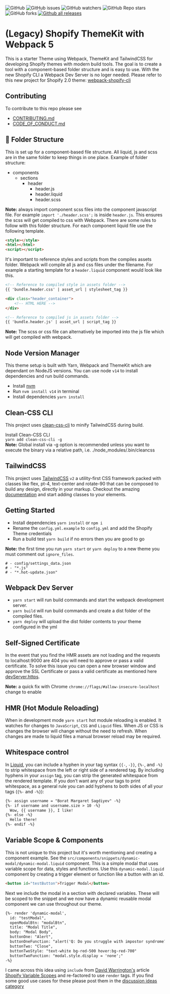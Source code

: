 ![GitHub](https://img.shields.io/github/license/3daddict/themekit-webpack) ![GitHub issues](https://img.shields.io/github/issues/3daddict/themekit-webpack) ![GitHub watchers](https://img.shields.io/github/watchers/3daddict/themekit-webpack) ![GitHub Repo stars](https://img.shields.io/github/stars/3daddict/themekit-webpack) ![GitHub forks](https://img.shields.io/github/forks/3daddict/themekit-webpack) [![Github all releases](https://img.shields.io/github/downloads/3daddict/themekit-webpack/total.svg)](https://GitHub.com/3daddict/themekit-webpack/releases/)

# (Legacy) Shopify ThemeKit with Webpack 5
This is a starter Theme using Webpack, ThemeKit and TailwindCSS for developing Shopify themes with modern build tools. The goal is to create a tool with a component-based folder structure and is easy to use. With the new Shopify CLI a Webpack Dev Server is no loger needed. Please refer to this new project for Shopify 2.0 theme: [webpack-shopify-cli](https://github.com/3daddict/webpack-shopify-cli)

## Contributing
To contribute to this repo please see
- [CONTRIBUTING.md](https://github.com/3daddict/themekit-webpack/blob/master/CONTRIBUTING.md)
- [CODE_OF_CONDUCT.md](https://github.com/3daddict/themekit-webpack/blob/master/CODE_OF_CONDUCT.md)

## 📁 Folder Structure
This is set up for a component-based file structure. All liquid, js and scss are in the same folder to keep things in one place.
Example of folder structure:
* components
    * sections
        * header
            - header.js
            - header.liquid
            - header.scss

**Note:** always import component scss files into the component javascript file. For example `import './header.scss';` is inside `header.js`. This ensures the scss will get compiled to css with Webpack.
There are some rules to follow with this folder structure. For each component liquid file use the following template.
```html
<style></style>
<html></html>
<script></script>
```
It's important to reference styles and scripts from the compiles assets folder. Webpack will compile all js and css files under the filename.
For example a starting template for a `header.liquid` component would look like this.
```html
<!-- Reference to compiled style in assets folder -->
{{ 'bundle.header.css' | asset_url | stylesheet_tag }}

<div class="header_container">
    <!-- HTML HERE -->
</div>

<!-- Reference to compiled js in assets folder -->
{{ 'bundle.header.js' | asset_url | script_tag }}
```
**Note:** The scss or css file can alternatively be imported into the js file which will get compiled with webpack.
## Node Version Manager
This theme setup is built with Yarn, Webpack and ThemeKit which are dependant on NodeJS versions.
You can use node `v14` to install dependencies and run build commands.
- Install [nvm](http://npm.github.io/installation-setup-docs/installing/using-a-node-version-manager.html)
- Run `nvm install v14` in terminal
- Install dependencies `yarn install`

## Clean-CSS CLI
This project uses [clean-css-cli](https://www.npmjs.com/package/clean-css-cli) to minify TailwindCSS during build.

Install Clean-CSS CLI  
`yarn add clean-css-cli -g`  
**Note:** Global install via -g option is recommended unless you want to execute the binary via a relative path, i.e. ./node_modules/.bin/cleancss

## TailwindCSS
This project uses [TailwindCSS](https://tailwindcss.com/) `v2` a utility-first CSS framework packed with classes like flex, pt-4, text-center and rotate-90 that can be composed to build any design, directly in your markup. Checkout the amazing [documentation](https://tailwindcss.com/docs) and start adding classes to your elements.

## Getting Started
- Install dependencies `yarn install` or `npm i`
- Rename the `config.yml.example` to `config.yml` and add the Shopify Theme credentials
- Run a build test `yarn build` if no errors then you are good to go  
  
**Note:** the first time you run `yarn start` or `yarn deploy` to a new theme you must comment out `ignore_files`.
```
# - config/settings_data.json
# - "*.js"
# - "*.hot-update.json"
```

## Webpack Dev Server
- `yarn start` will run build commands and start the webpack development server.
- `yarn build` will run build commands and create a dist folder of the compiled files.
- `yarn deploy` will upload the dist folder contents to your theme configured in the yml

## Self-Signed Certificate
In the event that you find the HMR assets are not loading and the requests to localhost:9000 are 404 you will need to approve or pass a valid certificate.
To solve this issue you can open a new browser window and approve the SSL Certificate or pass a valid certificate as mentioned here [devServer.https](https://webpack.js.org/configuration/dev-server/#devserverhttps).

**Note:** a quick fix with Chrome `chrome://flags/#allow-insecure-localhost` change to enable

## HMR (Hot Module Reloading)
When in development mode `yarn start` hot module reloading is enabled. It watches for changes to `JavaScript`, `CSS` and `Liquid` files. When JS or CSS is changes the browser will change without the need to refresh. When changes are made to liquid files a manual browser reload may be required.

## Whitespace control
In [Liquid](https://shopify.github.io/liquid/basics/whitespace/), you can include a hyphen in your tag syntax `{{-`, `-}}`, `{%-`, and `-%}` to strip whitespace from the left or right side of a rendered tag.
By including hyphens in your `assign` tag, you can strip the generated whitespace from the rendered template.
If you don’t want any of your tags to print whitespace, as a general rule you can add hyphens to both sides of all your tags (`{%-` and `-%}`):
```html
{%- assign username = "Borat Margaret Sagdiyev" -%}
{%- if username and username.size > 10 -%}
  Wow, {{ username }}, I like!
{%- else -%}
  Hello there!
{%- endif -%}
```

## Variable Scope & Components
This is not unique to this project but it's worth mentioning and creating a component example. See the `src/components/snippets/dynamic-modal/dynamic-modal.liquid` component. This is a simple modal that uses variable scope for data, styles and functions.
Use this `dynamic-modal.liquid` component by creating a trigger element or function like a button with an id.
```html
<button id="testButton">Trigger Modal</button>
```
Next we include the modal in a section with declared variables. These will be scoped to the snippet and we now have a dynamic reusable modal component we can use throughout our theme.
```html
{%- render 'dynamic-modal', 
  id: "testModal", 
  openModalBtn: "modalBtn",
  title: "Modal Title",
  body: "Modal Body",
  buttonOne: "Alert",
  buttonOneFunction: "alert('Q: Do you struggle with impostor syndrome? Me: no I’m great at it')"
  buttonTwo: "Close",
  buttonTwoStyle: "text-white bg-red-500 hover:bg-red-700"
  buttonTwoFunction: "modal.style.display = 'none';"
-%}
```
I came across this idea using `include` from [David Warrington's](https://github.com/davidwarrington) article [Shopify Variable Scopes](https://ellodave.dev/blog/2019/5/24/shopify-variable-scopes/) and re-factored to use `render` tags. If you find some good use cases for these please post them in the [discussion ideas category](https://github.com/3daddict/themekit-webpack/discussions/categories/ideas)
